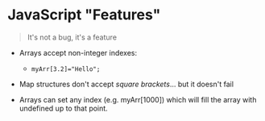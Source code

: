 # JavaScript "Features"

> It's not a bug, it's a feature

* Arrays accept non-integer indexes:
  * `myArr[3.2]="Hello";`

* Map structures don't accept _square brackets_... but it doesn't fail

* Arrays can set any index \(e.g. myArr\[1000\]\) which will fill the array with undefined up to that point.



